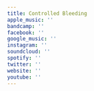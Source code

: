 ```yaml
---
title: Controlled Bleeding
apple_music: ''
bandcamp: ''
facebook: ''
google_music: ''
instagram: ''
soundcloud: ''
spotify: ''
twitter: ''
website: ''
youtube: ''
---
```

